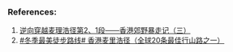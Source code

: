 


### References:
1. [逆向穿越麦理浩径第2、1段——香港郊野暴走记（三）](https://mp.weixin.qq.com/s/SVxHzFTkTX1puFQK8lrgmg)
2. [#冬季最美徒步路线# 香港麦里浩径（全球20条最佳行山路之一）](https://mp.weixin.qq.com/s/r9aNygwJsAc1girScOAmOQ)